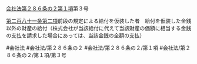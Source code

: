 [会社法第２８６条の２第１項](会社法＿＿＿＿第２８６条の２第１項)第３号

[第二百八十一条第二項](会社法＿＿＿＿第２８１条第２項)前段の規定による給付を仮装した者　給付を仮装した金銭以外の財産の給付（株式会社が当該給付に代えて当該財産の価額に相当する金銭の支払を請求した場合にあっては、当該金銭の全額の支払）


#会社法
#会社法/第２８６条の２
#会社法/第２８６条の２/第１項
#会社法/第２８６条の２/第１項/第３号
